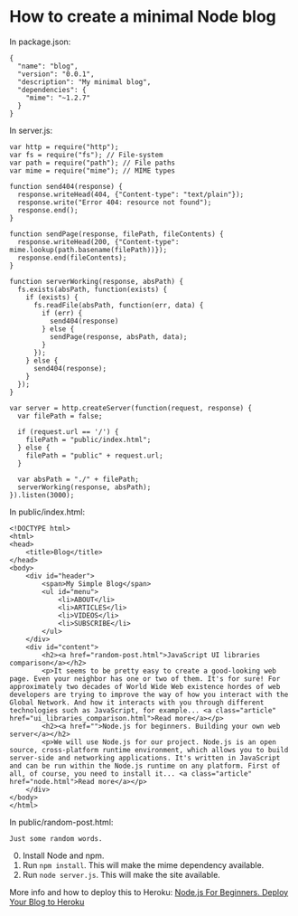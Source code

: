 # How to create a minimal Node blog

In package.json:

    {
      "name": "blog",
      "version": "0.0.1",
      "description": "My minimal blog",
      "dependencies": {
        "mime": "~1.2.7"
      }
    }

In server.js:

    var http = require("http");
    var fs = require("fs"); // File-system
    var path = require("path"); // File paths
    var mime = require("mime"); // MIME types

    function send404(response) {
      response.writeHead(404, {"Content-type": "text/plain"});
      response.write("Error 404: resource not found");
      response.end();
    }

    function sendPage(response, filePath, fileContents) {
      response.writeHead(200, {"Content-type": mime.lookup(path.basename(filePath))});
      response.end(fileContents);
    }

    function serverWorking(response, absPath) {
      fs.exists(absPath, function(exists) {
        if (exists) {
          fs.readFile(absPath, function(err, data) {
            if (err) {
              send404(response)
            } else {
              sendPage(response, absPath, data);
            }
          });
        } else {
          send404(response);
        }
      });
    }

    var server = http.createServer(function(request, response) {
      var filePath = false;

      if (request.url == '/') {
        filePath = "public/index.html";
      } else {
        filePath = "public" + request.url;
      }

      var absPath = "./" + filePath;
      serverWorking(response, absPath);
    }).listen(3000);

In public/index.html:

    <!DOCTYPE html>
    <html>
    <head>
        <title>Blog</title>
    </head>
    <body>
        <div id="header">
            <span>My Simple Blog</span>
            <ul id="menu">
                <li>ABOUT</li>
                <li>ARTICLES</li>
                <li>VIDEOS</li>
                <li>SUBSCRIBE</li>
            </ul>
        </div>
        <div id="content">
            <h2><a href="random-post.html">JavaScript UI libraries comparison</a></h2>
            <p>It seems to be pretty easy to create a good-looking web page. Even your neighbor has one or two of them. It's for sure! For approximately two decades of World Wide Web existence hordes of web developers are trying to improve the way of how you interact with the Global Network. And how it interacts with you through different technologies such as JavaScript, for example... <a class="article" href="ui_libraries_comparison.html">Read more</a></p>
            <h2><a href="">Node.js for beginners. Building your own web server</a></h2>
            <p>We will use Node.js for our project. Node.js is an open source, cross-platform runtime environment, which allows you to build server-side and networking applications. It's written in JavaScript and can be run within the Node.js runtime on any platform. First of all, of course, you need to install it... <a class="article" href="node.html">Read more</a></p>
        </div>
    </body>
    </html>

In public/random-post.html:

    Just some random words.


0. Install Node and npm.
1. Run `npm install`. This will make the mime dependency available.
2. Run `node server.js`. This will make the site available.

More info and how to deploy this to Heroku: [Node.js For Beginners. Deploy Your Blog to Heroku](http://howtonode.org/deploy-blog-to-heroku)
